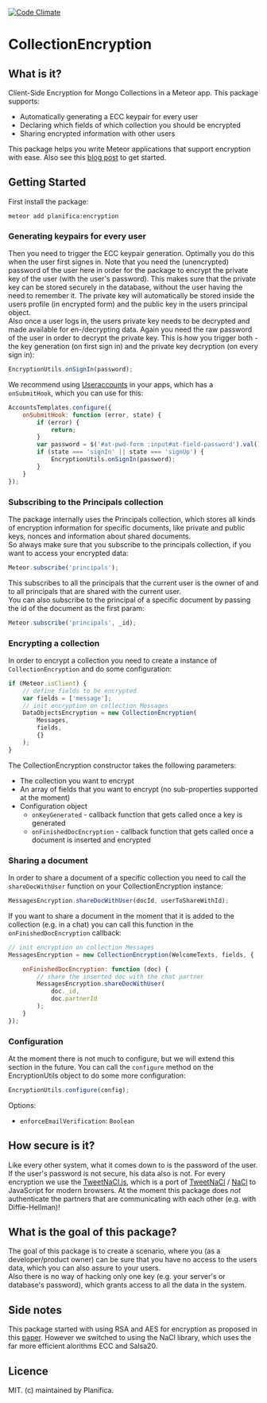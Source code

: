 [![Code Climate](https://codeclimate.com/github/Planifica/encryption/badges/gpa.svg)](https://codeclimate.com/github/Planifica/encryption)
# CollectionEncryption
## What is it?
Client-Side Encryption for Mongo Collections in a Meteor app.
This package supports:
* Automatically generating a ECC keypair for every user
* Declaring which fields of which collection you should be encrypted
* Sharing encrypted information with other users

This package helps you write Meteor applications that support encryption with ease.
Also see this [blog post](https://medium.com/@PhilippSpo/client-side-encryption-in-meteor-3ae982e557a8) to get started.

## Getting Started
First install the package:
```
meteor add planifica:encryption
```
### Generating keypairs for every user
Then you need to trigger the ECC keypair generation. Optimally you do this when the user first signes in. Note that you need the (unencrypted) password of the user here in order for the package to encrypt the private key of the user (with the user's password). This makes sure that the private key can be stored securely in the database, without the user having the need to remember it. The private key will automatically be stored inside the users profile (in encrypted form) and the public key in the users principal object.  
Also once a user logs in, the users private key needs to be decrypted and made available for en-/decrypting data. Again you need the raw password of the user in order to decrypt the private key.
This is how you trigger both - the key generation (on first sign in) and the private key decryption (on every sign in):
```js
EncryptionUtils.onSignIn(password);
```
We recommend using [Useraccounts](https://atmospherejs.com/useraccounts/core) in your apps, which has a `onSubmitHook`, which you can use for this:

```js
AccountsTemplates.configure({
    onSubmitHook: function (error, state) {
        if (error) {
            return;
        }
        var password = $('#at-pwd-form :input#at-field-password').val();
        if (state === 'signIn' || state === 'signUp') {
			EncryptionUtils.onSignIn(password);
		}
    }
});
```
    
### Subscribing to the Principals collection
The package internally uses the Principals collection, which stores all kinds of encryption information for specific documents, like private and public keys, nonces and information about shared documents.  
So always make sure that you subscribe to the principals collection, if you want to access your encrypted data:
```js
Meteor.subscribe('principals');
```
This subscribes to all the principals that the current user is the owner of and to all principals that are shared with the current user.  
You can also subscribe to the principal of a specific document by passing the id of the document as the first param:
```js
Meteor.subscribe('principals', _id);
```
### Encrypting a collection
    
In order to encrypt a collection you need to create a instance of `CollectionEncryption` and do some configuration:
```js
if (Meteor.isClient) {
    // define fields to be encrypted
    var fields = ['message'];
    // init encryption on collection Messages
    DataObjectsEncryption = new CollectionEncryption(
        Messages,
        fields,
        {}
    );
}
```
The CollectionEncryption constructor takes the following parameters:
* The collection you want to encrypt
* An array of fields that you want to encrypt (no sub-properties supported at the moment)
* Configuration object
    * `onKeyGenerated` - callback function that gets called once a key is generated
    * `onFinishedDocEncryption` - callback function that gets called once a document is inserted and encrypted

### Sharing a document
In order to share a document of a specific collection you need to call the `shareDocWithUser` function on your CollectionEncryption instance:
```js
MessagesEncryption.shareDocWithUser(docId, userToShareWithId);
```
If you want to share a document in the moment that it is added to the collection (e.g. in a chat) you can call this function in the `onFinishedDocEncryption` callback:
```js
// init encryption on collection Messages
MessagesEncryption = new CollectionEncryption(WelcomeTexts, fields, {

    onFinishedDocEncryption: function (doc) {
        // share the inserted doc with the chat partner
        MessagesEncryption.shareDocWithUser(
            doc._id,
            doc.partnerId
        );
    }
});
 ```
### Configuration
At the moment there is not much to configure, but we will extend this section in the future.
You can call the `configure` method on the EncryptionUtils object to do some more configuration:
```js
EncryptionUtils.configure(config);
```
Options:
* `enforceEmailVerification`: `Boolean`

## How secure is it?
Like every other system, what it comes down to is the password of the user. If the user's password is not secure, his data also is not.
For every encryption we use the [TweetNaCl.js](https://github.com/dchest/tweetnacl-js), which is a port of [TweetNaCl](http://tweetnacl.cr.yp.to/) / [NaCl](http://nacl.cr.yp.to/) to JavaScript for modern browsers. At the moment this package does *not* authenticate the partners that are communicating with each other (e.g. with Diffie-Hellman)!
## What is the goal of this package?
The goal of this package is to create a scenario, where you (as a developer/product owner) can be sure that you have no access to the users data, which you can also assure to your users.  
Also there is no way of hacking only one key (e.g. your server's or database's password), which grants access to all the data in the system.

## Side notes
This package started with using RSA and AES for encryption as proposed in this [paper](http://css.csail.mit.edu/mylar/). However we switched to using the NaCl library, which uses the far more efficient alorithms ECC and Salsa20.

## Licence
MIT. (c) maintained by Planifica.

